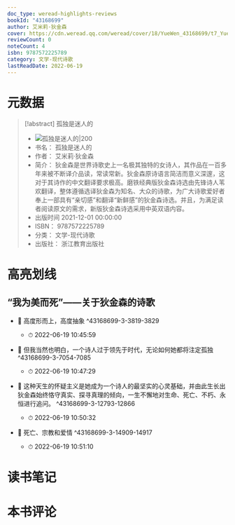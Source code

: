 ```yaml
---
doc_type: weread-highlights-reviews
bookId: "43168699"
author: 艾米莉·狄金森
cover: https://cdn.weread.qq.com/weread/cover/18/YueWen_43168699/t7_YueWen_43168699.jpg
reviewCount: 0
noteCount: 4
isbn: 9787572225789
category: 文学-现代诗歌
lastReadDate: 2022-06-19
---
```

# 元数据
> [!abstract] 孤独是迷人的
> - ![ 孤独是迷人的|200](https://cdn.weread.qq.com/weread/cover/18/YueWen_43168699/t7_YueWen_43168699.jpg)
> - 书名： 孤独是迷人的
> - 作者： 艾米莉·狄金森
> - 简介： 狄金森是世界诗歌史上一名极其独特的女诗人，其作品在一百多年来被不断译介品读，常读常新。狄金森原诗语言简洁而意义深邃，这对于其诗作的中文翻译要求极高。磨铁经典版狄金森诗选由先锋诗人苇欢翻译，整体遵循选译狄金森为知名、大众的诗歌，为广大诗歌爱好者奉上一部具有“亲切感”和翻译“新鲜感”的狄金森诗选。并且，为满足读者阅读原文的需求，新版狄金森诗选采用中英双语内容。
> - 出版时间 2021-12-01 00:00:00
> - ISBN： 9787572225789
> - 分类： 文学-现代诗歌
> - 出版社： 浙江教育出版社

# 高亮划线

## “我为美而死”——关于狄金森的诗歌


- 📌 高度形而上，高度抽象 ^43168699-3-3819-3829
    - ⏱ 2022-06-19 10:45:59 

- 📌 但我当然也明白，一个诗人过于领先于时代，无论如何她都将注定孤独 ^43168699-3-7054-7085
    - ⏱ 2022-06-19 10:47:29 

- 📌 这种天生的怀疑主义是她成为一个诗人的最坚实的心灵基础，并由此生长出狄金森始终恪守真实、探寻真理的倾向，一生不懈地对生命、死亡、不朽、永恒进行追问。 ^43168699-3-12793-12866
    - ⏱ 2022-06-19 10:50:32 

- 📌 死亡、宗教和爱情 ^43168699-3-14909-14917
    - ⏱ 2022-06-19 10:51:10 
# 读书笔记

# 本书评论
